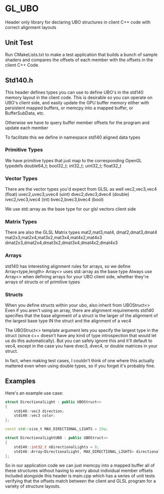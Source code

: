 # GL_UBO
Header only library for declaring UBO structures in client C++ code with correct alignment layouts

## Unit Test
Run CMakeLists.txt to make a test application that builds a bunch of sample shaders and compares the offsets of each member with the offsets in the client C++ Code.

## Std140.h
This header defines types you can use to define UBO's in the std140 memory layout in the client code.
This is desirable so you can operate on UBO's client side, and easily update the GPU buffer memory either with persistent mapped buffers, or memcpy into a mapped buffer, or BufferSubData, etc.

Otherwise we have to query buffer member offsets for the program and update each member

To facilitate this we define in namespace std140 aligned data types

### Primitive Types
We have primitive types that just map to the corresponding OpenGL typedefs
    double64_t; 
    bool32_t;
    int32_t;
    uint32_t;
    float32_t
    
### Vector Types
There are the vector types you'd expect from GLSL as well
     vec2,vec3,vec4    (float)
     uvec2,uvec3,uvec4 (uint)
     dvec2,dvec3,dvec4 (double)
     ivec2,ivec3,ivec4 (int)
     bvec2,bvec3,bvec4 (bool)

We use std::array as the base type for our glsl vectors client side

### Matrix Types
There are also the GLSL Matrix types
 mat2,mat3,mat4, dmat2,dmat3,dmat4
 mat2x3,mat2x4,mat3x2,mat3x4,mat4x2,mat4x3
 dmat2x3,dmat2x4,dmat3x2,dmat3x4,dmat4x2,dmat4x3

### Arrays
std140 has interesting alignment rules for arrays, so we define Array<type,length>
Array<> uses std::array as the base type
Always use Array<> when defining arrays for your UBO client side, whether they're arrays of structs or of primitive types

### Structs
 When you define structs within your ubo, also inherit from UBOStruct<>
 Even if you aren't using an array, there are alignment requirements
 std140 specifies that the base alignment of a struct is the larger of the alignment of the largest base type IN the struct and the alignment of a vec4
 
 The UBOStruct<> template argument lets you specify the largest type in the struct (since c++ doesn't have any kind of type introspection that would let us do this automatically). But you can safely ignore this and it'll default to vec4, except in the case you have dvec3, dvec4, or double matrices in your struct.
 
 In fact, when making test cases, I couldn't think of one where this actually mattered even when using double types, so if you forget it's probably fine.
 
 
 ## Examples
 Here's an example use case:
 
```c++
struct DirectionalLight : public UBOStruct<>
{
    std140::vec3 direction;
    std140::vec3 color;
};

const std::size_t MAX_DIRECTIONAL_LIGHTS = 25u;

struct DirectionalLightUBO : public UBOStruct<>
{
    std140::int32_t nDirectionalLights = 0;
    std140::Array<DirectionalLight, MAX_DIRECTIONAL_LIGHTS> directionalLights;
};

```

So in our application code we can just memcpy into a mapped buffer all of these structures without having to worry about individual member offsets
Included alongside this header is main.cpp which has a series of unit tests verifying that the offsets match between the client and GLSL program for a variety of structure layouts.
